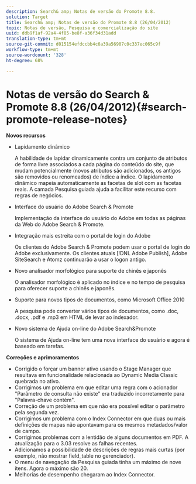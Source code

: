 ```yaml
---
description: Search& amp; Notas de versão do Promote 8.8.
solution: Target
title: Search& amp; Notas de versão do Promote 8.8 (26/04/2012)
topic: Notas de versão, Pesquisa e comercialização do site
uuid: ddb9f1af-92a4-4f85-be8f-a36f34d31add
translation-type: tm+mt
source-git-commit: d015154efdccbb4c6a39a56907c0c337ec065c9f
workflow-type: tm+mt
source-wordcount: '328'
ht-degree: 68%

---
```



# Notas de versão do Search &amp; Promote 8.8 (26/04/2012){#search-promote-release-notes}

**Novos recursos**

* Lapidamento dinâmico

   A habilidade de lapidar dinamicamente contra um conjunto de atributos de forma livre associados a cada página do conteúdo do site, que mudam potencialmente (novos atributos são adicionados, os antigos são removidos ou renomeados) de índice a índice. O lapidamento dinâmico mapeia automaticamente as facetas de slot com as facetas reais. A camada Pesquisa guiada ajuda a facilitar este recurso com regras de negócios.
* Interface do usuário do Adobe Search &amp; Promote

   Implementação da interface do usuário do Adobe em todas as páginas da Web do Adobe Search &amp; Promote.
* Integração mais estreita com o portal de login do Adobe

   Os clientes do Adobe Search &amp; Promote podem usar o portal de login do Adobe exclusivamente. Os clientes atuais [!DNL Adobe Publish], Adobe SiteSearch e Atomz continuarão a usar o logon antigo.
* Novo analisador morfológico para suporte de chinês e japonês

   O analisador morfológico é aplicado no índice e no tempo de pesquisa para oferecer suporte a chinês e japonês.
* Suporte para novos tipos de documentos, como Microsoft Office 2010

   A pesquisa pode converter vários tipos de documentos, como .doc, .docx, .pdf e .mp3 em HTML de levar ao indexador.
* Novo sistema de Ajuda on-line do Adobe Search&amp;Promote

   O sistema de Ajuda on-line tem uma nova interface do usuário e agora é baseado em tarefas.

**Correções e aprimoramentos**

* Corrigido o forçar um banner ativo usando o Stage Manager que resultava em funcionalidade relacionada ao Dynamic Media Classic quebrada no ativo.
* Corrigimos um problema em que editar uma regra com o acionador &quot;Parâmetro de consulta não existe&quot; era traduzido incorretamente para &quot;Palavra-chave contém&quot;.
* Correção de um problema em que não era possível editar o parâmetro pela segunda vez.
* Corrigimos um problema com o Index Connector em que duas ou mais definições de mapas não apontavam para os mesmos metadados/valor de campo.
* Corrigimos problemas com a lentidão de alguns documentos em PDF. A atualização para o 3.03 resolve as falhas recentes.
* Adicionamos a possibilidade de descrições de regras mais curtas (por exemplo, não mostrar field_table no gerenciador).
* O menu de navegação da Pesquisa guiada tinha um máximo de nove itens. Agora o máximo são 20.
* Melhorias de desempenho chegaram ao Index Connector.

